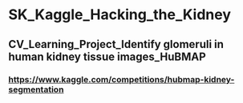 # SK_Kaggle_Hacking_the_Kidney

## CV_Learning_Project_Identify glomeruli in human kidney tissue images_HuBMAP

### https://www.kaggle.com/competitions/hubmap-kidney-segmentation
